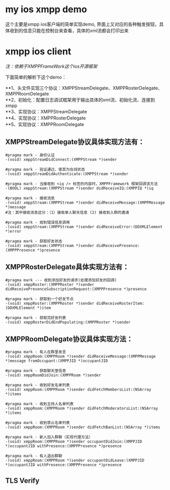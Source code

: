 # my ios xmpp demo
这个主要是xmpp ios客户端的简单实现demo, 界面上又对应的各种触发按钮，具体收到的信息只能在控制台来查看，具体的xml流都会打印出来

# **xmpp ios client** #

*注：依赖于XMPPFrameWork这个ios开源框架*

下面简单的解析下这个demo：

**1、头文件实现三个协议：XMPPStreamDelegate、XMPPRosterDelegate、XMPPRoomDelegate<br/>
**2、初始化：配置日志调试框架用于输出具体的xml流、初始化流、连接到xmpp<br/>
**3、实现协议：XMPPStreamDelegate<br/>
**4、实现协议：XMPPRosterDelegate<br/>
**5、实现协议：XMPPRoomDelegate<br/>

## XMPPStreamDelegate协议具体实现方法有：

    #pragma mark - 身份认证
    -(void) xmppStreamDidConnect:(XMPPStream *)sender

    #pragma mark - 验证通过，使其为在线状态
    -(void) xmppStreamDidAuthenticate:(XMPPStream *)sender

    #pragma mark - 当接收到 <iq /> 标签的内容时，XMPPFramework 框架回调该方法
    -(BOOL) xmppStream:(XMPPStream *)sender didReceiveIQ:(XMPPIQ *)iq

    #pragma mark - 接收消息
    -(void) xmppStream:(XMPPStream *)sender didReceiveMessage:(XMPPMessage *)message
    #注：其中接收消息这分：（1）接收单人聊天信息 (2) 接收到入群的邀请

    #pragma mark - 收到错误信息调用
    -(void) xmppStream:(XMPPStream *)sender didReceiveError:(DDXMLElement *)error

    #pragma mark - 获取好友状态
    -(void) xmppStream:(XMPPStream *)sender didReceivePresence:(XMPPPresence *)presence

## XMPPRosterDelegate具体实现方法有：

    #pragma mark --- 收到添加好友的请求(处理添加好友的回调)
    -(void) xmppRoster:(XMPPRoster *)sender didReceivePresenceSubscriptionRequest:(XMPPPresence *)presence

    #pragma mark - 获取到一个好友节点
    -(void) xmppRoster:(XMPPRoster *)sender didReceiveRosterItem:(DDXMLElement *)item

    #pragma mark - 获取完好友列表
    -(void) xmppRosterDidEndPopulating:(XMPPRoster *)sender

## XMPPRoomDelegate协议具体实现方法：

    #pragma mark - 有人在群里发言
    -(void) xmppRoom:(XMPPRoom *)sender didReceiveMessage:(XMPPMessage *)message fromOccupant:(XMPPJID *)occupantJID

    #pragma mark - 获取聊天室信息
    -(void) xmppRoomDidJoin:(XMPPRoom *)sender

    #pragma mark - 收到好友名单列表
    -(void) xmppRoom:(XMPPRoom *)sender didFetchMembersList:(NSArray *)items

    #pragma mark - 收到主持人名单列表
    -(void) xmppRoom:(XMPPRoom *)sender didFetchModeratorsList:(NSArray *)items

    #pragma mark - 收到禁止名单列表
    -(void) xmppRoom:(XMPPRoom *)sender didFetchBanList:(NSArray *)items

    #pragma mark - 新人加入群聊（实现代理方法）
    -(void) xmppRoom:(XMPPRoom *)sender occupantDidJoin:(XMPPJID *)occupantJID withPresence:(XMPPPresence *)presence

    #pragma mark - 有人退出群聊
    -(void) xmppRoom:(XMPPRoom *)sender occupantDidLeave:(XMPPJID *)occupantJID withPresence:(XMPPPresence *)presence

## TLS Verify


